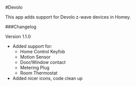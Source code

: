 #Devolo

This app adds support for Devolo z-wave devices in Homey.

###Changelog

Version 1.1.0
- Added support for:
    - Home Control Keyfob
    - Motion Sensor
    - Door/Window contact
    - Metering Plug
    - Room Thermostat
- Added nicer icons, code clean up
    